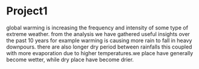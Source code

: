 # Project1 
global warming is increasing the frequency and intensity of some type of extreme weather.
from the analysis we have gathered useful insights over the past 10 years for example warming
is causing more rain to fall in heavy downpours. there are also longer dry period between
rainfalls this coupled with more evaporation due to higher temperatures.we place have
generally become wetter, while dry place have become drier.
